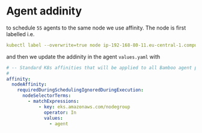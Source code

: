 # Agent addinity

to schedule `55` agents to the same node we use affinity. The node is first labelled i.e.

```yaml
kubectl label --overwrite=true node ip-192-168-80-11.eu-central-1.compute.internal  eks.amazonaws.com/nodegroup=agent
```

and then we update the addinity in the agent `values.yaml` with


```yaml
# -- Standard K8s affinities that will be applied to all Bamboo agent pods
#
affinity:
  nodeAffinity:
    requiredDuringSchedulingIgnoredDuringExecution:
      nodeSelectorTerms:
        - matchExpressions:
            - key: eks.amazonaws.com/nodegroup
              operator: In
              values:
                - agent
```